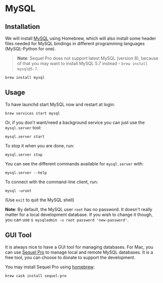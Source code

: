 # MySQL

## Installation

We will install [MySQL](http://www.mysql.com/) using Homebrew, which will also install some header files needed for MySQL bindings in different programming languages (MySQL-Python for one).

> **Note**: Sequel Pro does not support latest MySQL (version 8), because of that you may want to install MySQL 5.7 instead - `brew install mysql@5.7`.

    brew install mysql

## Usage

To have launchd start MySQL now and restart at login:

    brew services start mysql

Or, if you don't want/need a background service you can just use the `mysql.server` tool:

    mysql.server start

To stop it when you are done, run:

    mysql.server stop

You can see the different commands available for `mysql.server` with:

    mysql.server --help

To connect with the command-line client, run:

    mysql -uroot

(Use `exit` to quit the MySQL shell)

**Note**: By default, the MySQL user `root` has no password. It doesn't really matter for a local development database. If you wish to change it though, you can use `$ mysqladmin -u root password 'new-password'`.

## GUI Tool

It is always nice to have a GUI tool for managing databases. For Mac, you can use [Sequel Pro](http://www.sequelpro.com/) to manage local and remote MySQL databases. It is a free tool, you can choose to donate to support the development.

You may install Sequel Pro using [homebrew](http://sourabhbajaj.com/mac-setup/Homebrew/Cask.html):

    brew cask install sequel-pro
